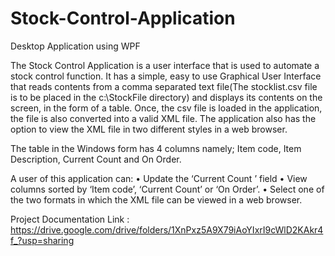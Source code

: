 # Stock-Control-Application
Desktop Application using WPF

The Stock Control Application is a user interface that is used to automate a stock control function. It has a simple, easy to use 
Graphical User Interface that reads contents from a comma separated text file(The stocklist.csv file is to be placed in the c:\StockFile directory)
and displays its contents on the screen, in the form of a table. Once, the csv file is loaded in the application, the file is also converted into 
a valid XML file. The application also has the option to view the XML file in two different styles in a web browser. 

The table in the Windows form has 4 columns namely; Item code, Item Description, Current Count and On Order.

A user of this application can:
•	Update the ‘Current Count ’ field
•	View columns sorted by ‘Item code’, ‘Current Count’ or ‘On Order’.
•	Select one of the two formats in which the XML file can be viewed in a web browser.

Project Documentation Link : 
https://drive.google.com/drive/folders/1XnPxz5A9X79iAoYIxrI9cWlD2KAkr4f_?usp=sharing


